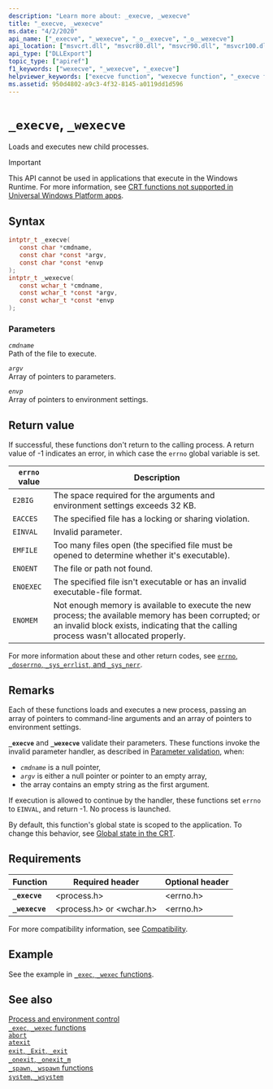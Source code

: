 ```yaml
---
description: "Learn more about: _execve, _wexecve"
title: "_execve, _wexecve"
ms.date: "4/2/2020"
api_name: ["_execve", "_wexecve", "_o__execve", "_o__wexecve"]
api_location: ["msvcrt.dll", "msvcr80.dll", "msvcr90.dll", "msvcr100.dll", "msvcr100_clr0400.dll", "msvcr110.dll", "msvcr110_clr0400.dll", "msvcr120.dll", "msvcr120_clr0400.dll", "ucrtbase.dll", "api-ms-win-crt-process-l1-1-0.dll", "api-ms-win-crt-private-l1-1-0.dll"]
api_type: ["DLLExport"]
topic_type: ["apiref"]
f1_keywords: ["wexecve", "_wexecve", "_execve"]
helpviewer_keywords: ["execve function", "wexecve function", "_execve function", "_wexecve function"]
ms.assetid: 950d4802-a9c3-4f32-8145-a0119dd1d596
---
```

# `_execve`, `_wexecve`

Loads and executes new child processes.

> [!IMPORTANT]
> This API cannot be used in applications that execute in the Windows Runtime. For more information, see [CRT functions not supported in Universal Windows Platform apps](../../cppcx/crt-functions-not-supported-in-universal-windows-platform-apps.md).

## Syntax

```C
intptr_t _execve(
   const char *cmdname,
   const char *const *argv,
   const char *const *envp
);
intptr_t _wexecve(
   const wchar_t *cmdname,
   const wchar_t *const *argv,
   const wchar_t *const *envp
);
```

### Parameters

*`cmdname`*\
Path of the file to execute.

*`argv`*\
Array of pointers to parameters.

*`envp`*\
Array of pointers to environment settings.

## Return value

If successful, these functions don't return to the calling process. A return value of -1 indicates an error, in which case the `errno` global variable is set.

| `errno` value | Description |
|---|---|
| `E2BIG` | The space required for the arguments and environment settings exceeds 32 KB. |
| `EACCES` | The specified file has a locking or sharing violation. |
| `EINVAL` | Invalid parameter. |
| `EMFILE` | Too many files open (the specified file must be opened to determine whether it's executable). |
| `ENOENT` | The file or path not found. |
| `ENOEXEC` | The specified file isn't executable or has an invalid executable-file format. |
| `ENOMEM` | Not enough memory is available to execute the new process; the available memory has been corrupted; or an invalid block exists, indicating that the calling process wasn't allocated properly. |

For more information about these and other return codes, see [`errno`, `_doserrno`, `_sys_errlist`, and `_sys_nerr`](../errno-doserrno-sys-errlist-and-sys-nerr.md).

## Remarks

Each of these functions loads and executes a new process, passing an array of pointers to command-line arguments and an array of pointers to environment settings.

**`_execve`** and **`_wexecve`** validate their parameters. These functions invoke the invalid parameter handler, as described in [Parameter validation](../parameter-validation.md), when:

- *`cmdname`* is a null pointer,
- *`argv`* is either a null pointer or pointer to an empty array,
- the array contains an empty string as the first argument.

If execution is allowed to continue by the handler, these functions set `errno` to `EINVAL`, and return -1. No process is launched.

By default, this function's global state is scoped to the application. To change this behavior, see [Global state in the CRT](../global-state.md).

## Requirements

| Function | Required header | Optional header |
|---|---|---|
| **`_execve`** | \<process.h> | \<errno.h> |
| **`_wexecve`** | \<process.h> or \<wchar.h> | \<errno.h> |

For more compatibility information, see [Compatibility](../compatibility.md).

## Example

See the example in [`_exec`, `_wexec` functions](../exec-wexec-functions.md).

## See also

[Process and environment control](../process-and-environment-control.md)\
[`_exec`, `_wexec` functions](../exec-wexec-functions.md)\
[`abort`](abort.md)\
[`atexit`](atexit.md)\
[`exit`, `_Exit`, `_exit`](exit-exit-exit.md)\
[`_onexit`, `_onexit_m`](onexit-onexit-m.md)\
[`_spawn`, `_wspawn` functions](../spawn-wspawn-functions.md)\
[`system`, `_wsystem`](system-wsystem.md)

